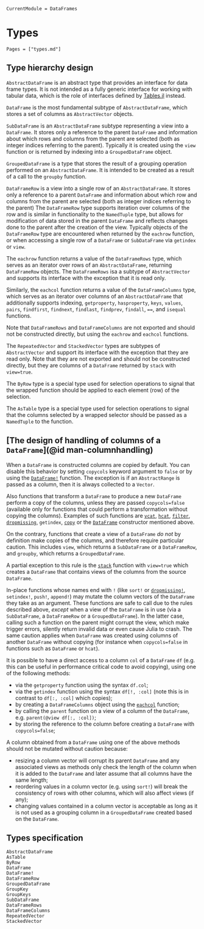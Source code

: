 
```@meta
CurrentModule = DataFrames
```

# Types

```@index
Pages = ["types.md"]
```

## Type hierarchy design

`AbstractDataFrame` is an abstract type that provides an interface for data frame types.
It is not intended as a fully generic interface for working with tabular data, which is the role of
interfaces defined by [Tables.jl](https://github.com/JuliaData/Tables.jl/) instead.

`DataFrame` is the most fundamental subtype of `AbstractDataFrame`, which stores a set of columns
as `AbstractVector` objects.

`SubDataFrame` is an `AbstractDataFrame` subtype representing a view into a `DataFrame`.
It stores only a reference to the parent `DataFrame` and information about which rows and columns
from the parent are selected (both as integer indices referring to the parent).
Typically it is created using the `view` function or is returned by indexing into a `GroupedDataFrame` object.

`GroupedDataFrame` is a type that stores the result of a  grouping operation performed on an `AbstractDataFrame`.
It is intended to be created as a result of a call to the `groupby` function.

`DataFrameRow` is a view into a single row of an `AbstractDataFrame`. It stores only a reference
to a parent `DataFrame` and information about which row and columns from the parent are selected
(both as integer indices referring to the parent)
The `DataFrameRow` type supports iteration over columns of the row and is similar in functionality to
the `NamedTuple` type, but allows for modification of data stored in the parent `DataFrame`
and reflects changes done to the parent after the creation of the view.
Typically objects of the `DataFrameRow` type are encountered when returned by the `eachrow` function,
or when accessing a single row of a `DataFrame` or `SubDataFrame` via `getindex` or `view`.

The `eachrow` function returns a value of the `DataFrameRows` type, which
serves as an iterator over rows of an `AbstractDataFrame`, returning `DataFrameRow` objects.
The `DataFrameRows` isa a subtype of `AbstractVector` and supports its interface
with the exception that it is read only.

Similarly, the `eachcol` function returns a value of the `DataFrameColumns` type, which
serves as an iterator over columns of an `AbstractDataFrame` that additionally supports
indexing, `getproperty`, `hasproperty`, `keys`, `values`, `pairs`,
`findfirst`, `findnext`, `findlast`, `findprev`, `findall`, `==`, and `isequal` functions.

Note that `DataFrameRows` and `DataFrameColumns` are not exported and should not be constructed directly,
but using the `eachrow` and `eachcol` functions.

The `RepeatedVector` and `StackedVector` types are subtypes of `AbstractVector` and support its interface
with the exception that they are read only. Note that they are not exported and should not be constructed directly,
but they are columns of a `DataFrame` returned by `stack` with `view=true`.

The `ByRow` type is a special type used for selection operations to signal that the wrapped function should be applied
to each element (row) of the selection.

The `AsTable` type is a special type used for selection operations to signal that the columns selected by a wrapped
selector should be passed as a `NamedTuple` to the function.

## [The design of handling of columns of a `DataFrame`](@id man-columnhandling)

When a `DataFrame` is constructed columns are copied by default. You can disable
this behavior by setting `copycols` keyword argument to `false` or by using the
[`DataFrame!`](@ref) function.
The exception is if an `AbstractRange` is passed as a column, then it is always collected to a `Vector`.

Also functions that transform a `DataFrame` to produce a new `DataFrame` perform a copy of the columns,
unless they are passed `copycols=false` (available only for functions
that could perform a transformation without copying the columns). Examples of such functions are [`vcat`](@ref),
[`hcat`](@ref), [`filter`](@ref), [`dropmissing`](@ref), `getindex`,
[`copy`](@ref) or the [`DataFrame`](@ref) constructor mentioned above.

On the contrary, functions that create a view of a `DataFrame` *do not* by definition make copies of
the columns, and therefore require particular caution. This includes `view`, which returns
a `SubDataFrame` or a `DataFrameRow`, and `groupby`, which returns a `GroupedDataFrame`.

A partial exception to this rule is the [`stack`](@ref) function with `view=true` which
creates a `DataFrame` that contains views of the columns from the source `DataFrame`.

In-place functions whose names end with `!` (like `sort!` or [`dropmissing!`](@ref),
`setindex!`, `push!`, `append!`) may mutate the column vectors of the `DataFrame` they take
as an argument. These functions are safe to call due to the rules described above,
*except* when a view of the `DataFrame` is in use (via a `SubDataFrame`, a `DataFrameRow`
or a `GroupedDataFrame`). In the latter case, calling such a function on the parent might corrupt the view,
which make trigger errors, silently return invalid data or even cause Julia to crash.
The same caution applies when `DataFrame` was created using columns of another `DataFrame` without copying
(for instance when `copycols=false` in functions such as `DataFrame` or `hcat`).

It is possible to have a direct access to a column `col` of a `DataFrame` `df`
(e.g. this can be useful in performance critical code to avoid copying),
using one of the following methods:

* via the `getproperty` function using the syntax `df.col`;
* via the `getindex` function using the syntax `df[!, :col]` (note this is in contrast to `df[:, :col]` which copies);
* by creating a `DataFrameColumns` object using the [`eachcol`](@ref) function;
* by calling the `parent` function on a view of a column of the `DataFrame`, e.g. `parent(@view df[:, :col])`;
* by storing the reference to the column before creating a `DataFrame` with `copycols=false`;

A column obtained from a `DataFrame` using one of the above methods should not be mutated
without caution because:

* resizing a column vector will corrupt its parent `DataFrame` and any associated views
  as methods only check the length of the column when it is added
  to the `DataFrame` and later assume that all columns have the same length;
* reordering values in a column vector (e.g. using `sort!`) will break the consistency of rows
  with other columns, which will also affect views (if any);
* changing values contained in a column vector is acceptable as long as it is not used as
  a grouping column in a `GroupedDataFrame` created based on the `DataFrame`.

## Types specification

```@docs
AbstractDataFrame
AsTable
ByRow
DataFrame
DataFrame!
DataFrameRow
GroupedDataFrame
GroupKey
GroupKeys
SubDataFrame
DataFrameRows
DataFrameColumns
RepeatedVector
StackedVector
```
